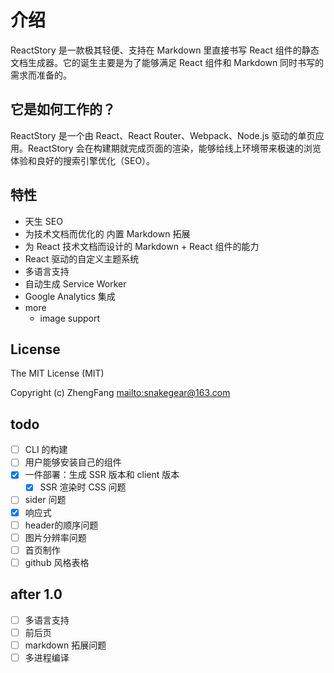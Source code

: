# 介绍

ReactStory 是一款极其轻便、支持在 Markdown 里直接书写 React 组件的静态文档生成器。它的诞生主要是为了能够满足 React 组件和 Markdown 同时书写的需求而准备的。

## 它是如何工作的？

ReactStory 是一个由 React、React Router、Webpack、Node.js 驱动的单页应用。ReactStory 会在构建期就完成页面的渲染，能够给线上环境带来极速的浏览体验和良好的搜索引擎优化（SEO）。

## 特性

* 天生 SEO
* 为技术文档而优化的 内置 Markdown 拓展
* 为 React 技术文档而设计的 Markdown + React 组件的能力
* React 驱动的自定义主题系统
* 多语言支持
* 自动生成 Service Worker
* Google Analytics 集成
* more
  * image support

## License

The MIT License (MIT)

Copyright (c) ZhengFang <mailto:snakegear@163.com>

## todo

* [ ] CLI 的构建
* [ ] 用户能够安装自己的组件
* [x] 一件部署：生成 SSR 版本和 client 版本
  * [x] SSR 渲染时 CSS 问题
* [ ] sider 问题
* [x] 响应式
* [ ] header的顺序问题
* [ ] 图片分辨率问题
* [ ] 首页制作
* [ ] github 风格表格

## after 1.0
* [ ] 多语言支持
* [ ] 前后页
* [ ] markdown 拓展问题
* [ ] 多进程编译

